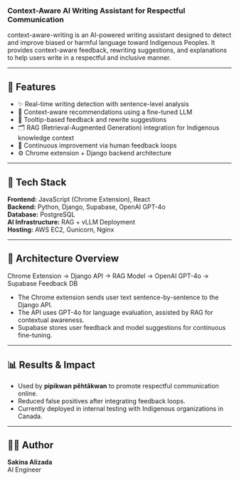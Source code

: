 ### Context-Aware AI Writing Assistant for Respectful Communication

context-aware-writing is an AI-powered writing assistant designed to detect and improve biased or harmful language toward Indigenous Peoples. It provides context-aware feedback, rewriting suggestions, and explanations to help users write in a respectful and inclusive manner.

---

## 🚀 Features
- ✨ Real-time writing detection with sentence-level analysis
- 🧠 Context-aware recommendations using a fine-tuned LLM
- 💬 Tooltip-based feedback and rewrite suggestions
- 🗂️ RAG (Retrieval-Augmented Generation) integration for Indigenous knowledge context
- 🔄 Continuous improvement via human feedback loops
- ⚙️ Chrome extension + Django backend architecture

---

## 🧰 Tech Stack
**Frontend:** JavaScript (Chrome Extension), React  
**Backend:** Python, Django, Supabase, OpenAI GPT-4o  
**Database:** PostgreSQL  
**AI Infrastructure:** RAG + vLLM Deployment  
**Hosting:** AWS EC2, Gunicorn, Nginx  

---

## 🧩 Architecture Overview
Chrome Extension → Django API → RAG Model → OpenAI GPT-4o → Supabase Feedback DB


- The Chrome extension sends user text sentence-by-sentence to the Django API.
- The API uses GPT-4o for language evaluation, assisted by RAG for contextual awareness.
- Supabase stores user feedback and model suggestions for continuous fine-tuning.

---

## 📊 Results & Impact
- Used by **pipikwan pêhtâkwan** to promote respectful communication online.
- Reduced false positives after integrating feedback loops.
- Currently deployed in internal testing with Indigenous organizations in Canada.

---

## 🧑‍💻 Author
**Sakina Alizada**  
AI Engineer

